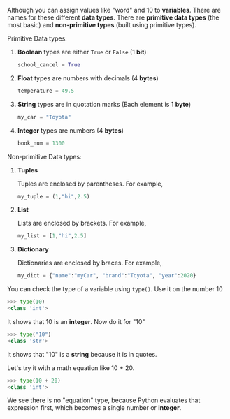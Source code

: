 <!--title={Data Types}-->
<!--badges={Python: 10}-->
<!--concepts={Variables, Tuples, Lists, Dictionaries}-->

Although you can assign values like "word" and 10 to **variables**. There are names for these different **data types**.
There are **primitive data types** (the most basic) and **non-primitive types** (built using primitive types).

Primitive Data types:
1. **Boolean** types are either `True` or `False` (1 **bit**)

   ```python
   school_cancel = True
   ```

2. **Float** types are numbers with decimals (4 **bytes**)

   ```python
   temperature = 49.5
   ```

3. **String** types are in quotation marks (Each element is 1 **byte**)

   ```python
   my_car = "Toyota"
   ```

4. **Integer** types are numbers (4 **bytes**)

   ```python
   book_num = 1300
   ```

   

Non-primitive Data types:
1. **Tuples**

   Tuples are enclosed by parentheses. For example,

   ```python
   my_tuple = (1,"hi",2.5)
   ```

2. **List**

   Lists are enclosed by brackets. For example,

   ```python
   my_list = [1,"hi",2.5]
   ```

3. **Dictionary**

   Dictionaries are enclosed by braces. For example,

   ```python
   my_dict = {"name":"myCar", "brand":"Toyota", "year":2020}
   ```

   

You can check the type of a variable using `type()`. Use it on the number 10
```python
>>> type(10)
<class 'int'>
```
It shows that 10 is an **integer**.
Now do it for "10"

```python
>>> type("10")
<class 'str'>
```
It shows that "10" is a **string** because it is in quotes.

Let's try it with a math equation like 10 + 20.
```python
>>> type(10 + 20)
<class 'int'>
```
We see there is no "equation" type, because Python evaluates that expression first, which becomes a single number or **integer**.
